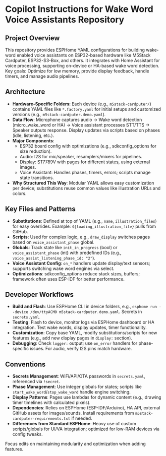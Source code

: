 # Copilot Instructions for Wake Word Voice Assistants Repository

## Project Overview
This repository provides ESPHome YAML configurations for building wake-word enabled voice assistants on ESP32-based hardware like M5Stack Cardputer, ESP32-S3-Box, and others. It integrates with Home Assistant for voice processing, supporting on-device or HA-based wake word detection. Key goals: Optimize for low memory, provide display feedback, handle timers, and manage audio pipelines.

## Architecture
- **Hardware-Specific Folders**: Each device (e.g., `m5stack-cardputer/`) contains YAML files like `*.factory.yaml` for initial setups and customized versions (e.g., `m5stack-cardputer.demo.yaml`).
- **Data Flow**: Microphone captures audio → Wake word detection (micro_wake_word or HA) → Voice assistant processes STT/TTS → Speaker outputs response. Display updates via scripts based on phases (idle, listening, etc.).
- **Major Components**:
  - ESP32 board config with optimizations (e.g., sdkconfig_options for size reduction).
  - Audio: I2S for mic/speaker, resamplers/mixers for pipelines.
  - Display: ST7789V with pages for different states, using external images.
  - Voice Assistant: Handles phases, timers, errors; scripts manage state transitions.
- **Why Structured This Way**: Modular YAML allows easy customization per device; substitutions reuse common values like illustration URLs and colors.

## Key Files and Patterns
- **Substitutions**: Defined at top of YAML (e.g., `name`, `illustration_files`) for easy overrides. Example: `${loading_illustration_file}` pulls from GitHub.
- **Scripts**: Used for complex logic, e.g., `draw_display` switches pages based on `voice_assistant_phase` global.
- **Globals**: Track state like `init_in_progress` (bool) or `voice_assistant_phase` (int) with predefined IDs (e.g., `voice_assist_listening_phase_id: "2"`).
- **Voice Assistant Config**: `on_*` handlers update display/text sensors; supports switching wake word engines via select.
- **Optimizations**: sdkconfig_options reduce stack sizes, buffers; framework often uses ESP-IDF for better performance.

## Developer Workflows
- **Build and Flash**: Use ESPHome CLI in device folders, e.g., `esphome run --device /dev/ttyACM0 m5stack-cardputer.demo.yaml`. Secrets in `secrets.yaml`.
- **Testing**: Flash to device, monitor logs via ESPHome dashboard or HA integration. Test wake words, display updates, timer functionality.
- **Customization**: Copy base YAML, modify substitutions/scripts for new features (e.g., add new display pages in `display:` section).
- **Debugging**: Check `logger:` output; use `on_error` handlers for phase-specific issues. For audio, verify I2S pins match hardware.

## Conventions
- **Secrets Management**: WiFi/API/OTA passwords in `secrets.yaml`, referenced via `!secret`.
- **Phase Management**: Use integer globals for states; scripts like `start_wake_word`/`stop_wake_word` handle engine switching.
- **Display Patterns**: Pages use lambdas for dynamic content (e.g., drawing timer timelines with calculated pixels).
- **Dependencies**: Relies on ESPHome (ESP-IDF/Arduino), HA API, external GitHub assets for images/sounds. Install requirements from `m5stack-cardputer-requirements.txt` if needed.
- **Differences from Standard ESPHome**: Heavy use of custom scripts/globals for UI/VA integration; optimized for low-RAM devices via config tweaks.

Focus edits on maintaining modularity and optimization when adding features.
